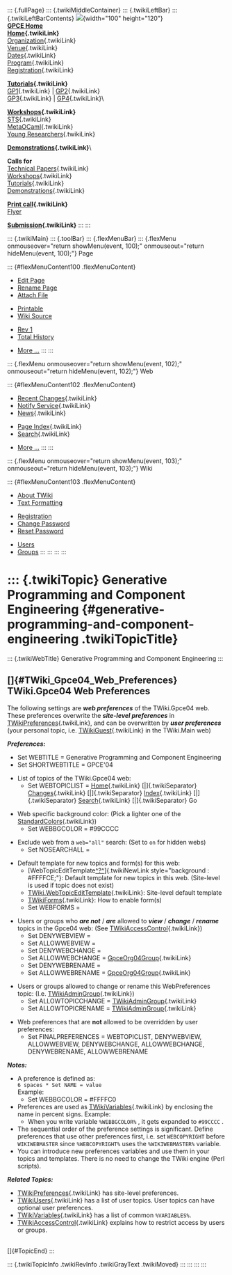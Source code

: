 ::: {.fullPage}
::: {.twikiMiddleContainer}
::: {.twikiLeftBar}
::: {.twikiLeftBarContents}
![](../pub/Gpce04/WebLeftBar/gpce-logo.jpg){width="100" height="120"}\
**[GPCE Home](http://www.gpce.org)**\
**[Home](WebHome){.twikiLink}**\
[Organization](ConferenceOrganization){.twikiLink}\
[Venue](ConferenceVenue){.twikiLink}\
[Dates](ImportantDates){.twikiLink}\
[Program](ConferenceProgram){.twikiLink}\
[Registration](ConferenceRegistration){.twikiLink}

**[Tutorials](GpceTutorials){.twikiLink}**\
[GP1](TutorialGP1){.twikiLink} \| [GP2](TutorialGP2){.twikiLink}\
[GP3](TutorialGP3){.twikiLink} \| [GP4](TutorialGP4){.twikiLink}\

**[Workshops](GpceWorkshops){.twikiLink}**\
[STS](STS){.twikiLink}\
[MetaOCaml](http://www.program-transformation.org/Gpce04/MetaOCaml){.twikiLink}\
[Young
Researchers](http://www.program-transformation.org/Gpce04/YoungResearchers){.twikiLink}

**[Demonstrations](GpceDemonstrations){.twikiLink}**\

**Calls for**\
[Technical Papers](CallForPapers){.twikiLink}\
[Workshops](CallForWorkshops){.twikiLink}\
[Tutorials](CallForTutorials){.twikiLink}\
[Demonstrations](CallForDemonstrations){.twikiLink}

**[Print call](PrintCall){.twikiLink}**\
[Flyer](http://www.cs.uu.nl/~visser/GPCE04-CfC.pdf)

**[Submission](ElectronicSubmission){.twikiLink}**
:::
:::

::: {.twikiMain}
::: {.toolBar}
::: {.flexMenuBar}
::: {.flexMenu onmouseover="return showMenu(event, 100);" onmouseout="return hideMenu(event, 100);"}
Page

::: {#flexMenuContent100 .flexMenuContent}
-   [Edit
    Page](http://www.program-transformation.org/edit/Gpce04/WebPreferences?t=1536828865)
-   [Rename
    Page](http://www.program-transformation.org/rename/Gpce04/WebPreferences)
-   [Attach
    File](http://www.program-transformation.org/attach/Gpce04/WebPreferences)

<!-- -->

-   [Printable](http://www.program-transformation.org/view/Gpce04/WebPreferences?skin=print.pattern)
-   [Wiki
    Source](http://www.program-transformation.org/view/Gpce04/WebPreferences?skin=text&raw=on&contenttype=text/plain)

<!-- -->

-   [Rev
    1](http://www.program-transformation.org/view/Gpce04/WebPreferences?rev=1.1)
-   [Total
    History](http://www.program-transformation.org/rdiff/Gpce04/WebPreferences)

<!-- -->

-   [More
    \...](http://www.program-transformation.org/oops/Gpce04/WebPreferences?template=oopsmore&param1=1.1&param2=1.1)
:::
:::

::: {.flexMenu onmouseover="return showMenu(event, 102);" onmouseout="return hideMenu(event, 102);"}
Web

::: {#flexMenuContent102 .flexMenuContent}
-   [Recent Changes](WebChanges){.twikiLink}
-   [Notify Service](WebNotify){.twikiLink}
-   [News](WebNews){.twikiLink}

<!-- -->

-   [Page Index](WebIndex){.twikiLink}
-   [Search](WebSearch){.twikiLink}

<!-- -->

-   [More
    \...](http://www.program-transformation.org/oops/Gpce04/WebPreferences?template=oopsmore&param1=1.1&param2=1.1)
:::
:::

::: {.flexMenu onmouseover="return showMenu(event, 103);" onmouseout="return hideMenu(event, 103);"}
Wiki

::: {#flexMenuContent103 .flexMenuContent}
-   [About
    TWiki](http://www.program-transformation.org/view/TWiki/WebHome)
-   [Text
    Formatting](http://www.program-transformation.org/view/TWiki/TextFormattingRules)

<!-- -->

-   [Registration](http://www.program-transformation.org/view/TWiki/TWikiRegistration)
-   [Change
    Password](http://www.program-transformation.org/view/TWiki/ChangePassword)
-   [Reset
    Password](http://www.program-transformation.org/view/TWiki/ResetPassword)

<!-- -->

-   [Users](http://www.program-transformation.org/view/Main/TWikiUsers)
-   [Groups](http://www.program-transformation.org/view/Main/TWikiGroups)
:::
:::
:::
:::

::: {.twikiTopic}
Generative Programming and Component Engineering {#generative-programming-and-component-engineering .twikiTopicTitle}
================================================

::: {.twikiWebTitle}
Generative Programming and Component Engineering
:::

[]{#TWiki_Gpce04_Web_Preferences} TWiki.Gpce04 Web Preferences
--------------------------------------------------------------

The following settings are ***web preferences*** of the TWiki.Gpce04
web. These preferences overwrite the ***site-level preferences*** in
[TWikiPreferences](../TWiki/TWikiPreferences){.twikiLink}, and can be
overwritten by ***user preferences*** (your personal topic, i.e.
[TWikiGuest](../Main/TWikiGuest){.twikiLink} in the TWiki.Main web)

***Preferences:***

-   Set WEBTITLE = Generative Programming and Component Engineering
-   Set SHORTWEBTITLE = GPCE\'04

<!-- -->

-   List of topics of the TWiki.Gpce04 web:
    -   Set WEBTOPICLIST = [Home](WebHome){.twikiLink}
        [\|]{.twikiSeparator} [Changes](WebChanges){.twikiLink}
        [\|]{.twikiSeparator} [Index](WebIndex){.twikiLink}
        [\|]{.twikiSeparator} [Search](WebSearch){.twikiLink}
        [\|]{.twikiSeparator} Go

<!-- -->

-   Web specific background color: (Pick a lighter one of the
    [StandardColors](../TWiki/StandardColors){.twikiLink})
    -   Set WEBBGCOLOR = \#99CCCC

<!-- -->

-   Exclude web from a `web="all"` search: (Set to `on` for hidden webs)
    -   Set NOSEARCHALL =

<!-- -->

-   Default template for new topics and form(s) for this web:
    -   [WebTopicEditTemplate[^?^](http://www.program-transformation.org/edit/Gpce04/WebTopicEditTemplate?topicparent=Gpce04.WebPreferences)]{.twikiNewLink
        style="background : #FFFFCE;"}: Default template for new topics
        in this web. (Site-level is used if topic does not exist)
    -   [TWiki.WebTopicEditTemplate](../TWiki/WebTopicEditTemplate){.twikiLink}:
        Site-level default template
    -   [TWikiForms](../TWiki/TWikiForms){.twikiLink}: How to enable
        form(s)
    -   Set WEBFORMS =

<!-- -->

-   Users or groups who ***are not*** / ***are*** allowed to ***view***
    / ***change*** / ***rename*** topics in the Gpce04 web: (See
    [TWikiAccessControl](../TWiki/TWikiAccessControl){.twikiLink})
    -   Set DENYWEBVIEW =
    -   Set ALLOWWEBVIEW =
    -   Set DENYWEBCHANGE =
    -   Set ALLOWWEBCHANGE =
        [GpceOrg04Group](../Main/GpceOrg04Group){.twikiLink}
    -   Set DENYWEBRENAME =
    -   Set ALLOWWEBRENAME =
        [GpceOrg04Group](../Main/GpceOrg04Group){.twikiLink}

<!-- -->

-   Users or groups allowed to change or rename this WebPreferences
    topic: (I.e. [TWikiAdminGroup](../Main/TWikiAdminGroup){.twikiLink})
    -   Set ALLOWTOPICCHANGE =
        [TWikiAdminGroup](../Main/TWikiAdminGroup){.twikiLink}
    -   Set ALLOWTOPICRENAME =
        [TWikiAdminGroup](../Main/TWikiAdminGroup){.twikiLink}

<!-- -->

-   Web preferences that are **not** allowed to be overridden by user
    preferences:
    -   Set FINALPREFERENCES = WEBTOPICLIST, DENYWEBVIEW, ALLOWWEBVIEW,
        DENYWEBCHANGE, ALLOWWEBCHANGE, DENYWEBRENAME, ALLOWWEBRENAME

***Notes:***

-   A preference is defined as:\
    `6 spaces * Set NAME = value`\
    Example:
    -   Set WEBBGCOLOR = \#FFFFC0
-   Preferences are used as
    [TWikiVariables](../TWiki/TWikiVariables){.twikiLink} by enclosing
    the name in percent signs. Example:
    -   When you write variable `%WEBBGCOLOR%` , it gets expanded to
        `#99CCCC` .
-   The sequential order of the preference settings is significant.
    Define preferences that use other preferences first, i.e. set
    `WEBCOPYRIGHT` before `WIKIWEBMASTER` since `%WEBCOPYRIGHT%` uses
    the `%WIKIWEBMASTER%` variable.
-   You can introduce new preferences variables and use them in your
    topics and templates. There is no need to change the TWiki engine
    (Perl scripts).

***Related Topics:***

-   [TWikiPreferences](../TWiki/TWikiPreferences){.twikiLink} has
    site-level preferences.
-   [TWikiUsers](../Main/TWikiUsers){.twikiLink} has a list of user
    topics. User topics can have optional user preferences.
-   [TWikiVariables](../TWiki/TWikiVariables){.twikiLink} has a list of
    common `%VARIABLES%`.
-   [TWikiAccessControl](../TWiki/TWikiAccessControl){.twikiLink}
    explains how to restrict access by users or groups.

\
[]{#TopicEnd}
:::

::: {.twikiTopicInfo .twikiRevInfo .twikiGrayText .twikiMoved}
:::
:::
:::
:::
